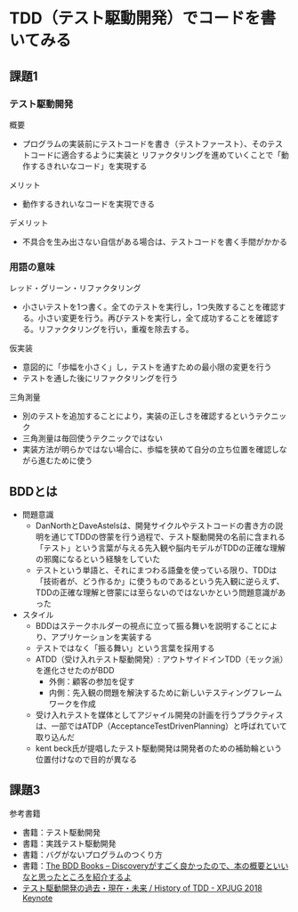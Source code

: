 # TDD（テスト駆動開発）でコードを書いてみる

## 課題1
### テスト駆動開発

概要
* プログラムの実装前にテストコードを書き（テストファースト）、そのテストコードに適合するように実装と リファクタリングを進めていくことで「動作するきれいなコード」を実現する

メリット
* 動作するきれいなコードを実現できる

デメリット
* 不具合を生み出さない自信がある場合は、テストコードを書く手間がかかる

### 用語の意味
レッド・グリーン・リファクタリング
* 小さいテストを1つ書く。全てのテストを実行し，1つ失敗することを確認する。小さい変更を行う。再びテストを実行し，全て成功することを確認する。リファクタリングを行い，重複を除去する。

仮実装
* 意図的に「歩幅を小さく」し，テストを通すための最小限の変更を行う
* テストを通した後にリファクタリングを行う

三角測量
* 別のテストを追加することにより，実装の正しさを確認するというテクニック
* 三角測量は毎回使うテクニックではない
* 実装方法が明らかではない場合に、歩幅を狭めて自分の立ち位置を確認しながら進むために使う

## BDDとは
* 問題意識
    - DanNorthとDaveAstelsは、開発サイクルやテストコードの書き方の説明を通じてTDDの啓蒙を行う過程で、テスト駆動開発の名前に含まれる「テスト」という言葉が与える先入観や脳内モデルがTDDの正確な理解の邪魔になるという経験をしていた
    - テストという単語と、それにまつわる語彙を使っている限り、TDDは「技術者が、どう作るか」に使うものであるという先入観に逆らえず、TDDの正確な理解と啓蒙には至らないのではないかという問題意識があった
* スタイル
    - BDDはステークホルダーの視点に立って振る舞いを説明することにより、アプリケーションを実装する
    - テストではなく「振る舞い」という言葉を採用する
    - ATDD（受け入れテスト駆動開発）: アウトサイドインTDD（モック派）を進化させたのがBDD
        - 外側：顧客の参加を促す
        - 内側：先入観の問題を解決するために新しいテスティングフレームワークを作成
    - 受け入れテストを媒体としてアジャイル開発の計画を行うプラクティスは、一部ではATDP（AcceptanceTestDrivenPlanning）と呼ばれていて取り込んだ
    * kent beck氏が提唱したテスト駆動開発は開発者のための補助輪という位置付けなので目的が異なる
## 課題3



参考書籍
* 書籍：テスト駆動開発
* 書籍：実践テスト駆動開発
* 書籍：バグがないプログラムのつくり方
* 書籍：[The BDD Books – Discoveryがすごく良かったので、本の概要といいなと思ったところを紹介するよ](https://www.creationline.com/lab/52851)
* [テスト駆動開発の過去・現在・未来 / History of TDD - XPJUG 2018 Keynote](https://speakerdeck.com/twada/history-of-tdd-xpjug-2018-keynote?slide=60)